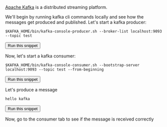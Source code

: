 [Apache Kafka](https://kafka.apache.org/) is a distributed streaming platform.


We'll begin by running kafka cli commands locally and see how the messages get produced and published.
Let's start a kafka producer:

```
$KAFKA_HOME/bin/kafka-console-producer.sh --broker-list localhost:9093 --topic test
```
<button type="button" class="btn btn-primary btn-sm" onclick="runSnippetInTab('kafka_cli1', this)">Run this snippet</button>

Now, let's start a kafka consumer:
```
$KAFKA_HOME/bin/kafka-console-consumer.sh --bootstrap-server localhost:9093 --topic test --from-beginning
```
<button type="button" class="btn btn-primary btn-sm" onclick="runSnippetInTab('kafka_cli2', this)">Run this snippet</button>

Let's produce a message

```
hello kafka
```
<button type="button" class="btn btn-primary btn-sm" onclick="runSnippetInTab('kafka_cli1', this)">Run this snippet</button>

Now, go to the consumer tab to see if the message is received correctly


